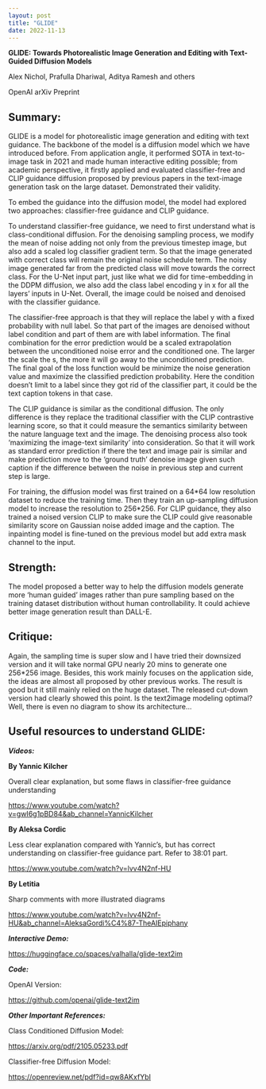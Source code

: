 ```yaml
---
layout: post
title: "GLIDE"
date: 2022-11-13
---
```


**GLIDE: Towards Photorealistic Image Generation and Editing with Text-Guided Diffusion Models**

Alex Nichol, Prafulla Dhariwal, Aditya Ramesh and others

OpenAI arXiv Preprint

## Summary:
GLIDE is a model for photorealistic image generation and editing with text guidance. The backbone of the model is a diffusion model which we have introduced before. From application angle, it performed SOTA in text-to-image task in 2021 and made human interactive editing possible; from academic perspective, it firstly applied and evaluated classifier-free and CLIP guidance diffusion proposed by previous papers in the text-image generation task on the large dataset. Demonstrated their validity.

To embed the guidance into the diffusion model, the model had explored two approaches: classifier-free guidance and CLIP guidance. 

To understand classifier-free guidance, we need to first understand what is class-conditional diffusion. For the denoising sampling process, we modify the mean of noise adding not only from the previous timestep image, but also add a scaled log classifier gradient term. So that the image generated with correct class will remain the original noise schedule term. The noisy image generated far from the predicted class will move towards the correct class. For the U-Net input part, just like what we did for time-embedding in the DDPM diffusion, we also add the class label encoding y in x for all the layers’ inputs in U-Net. Overall, the image could be noised and denoised with the classifier guidance.

The classifier-free approach is that they will replace the label y with a fixed probability with null label. So that part of the images are denoised without label condition and part of them are with label information. The final combination for the error prediction would be a scaled extrapolation between the unconditioned noise error and the conditioned one. The larger the scale the s, the more it will go away to the unconditioned prediction. The final goal of the loss function would be minimize the noise generation value and maximize the classified prediction probability. Here the condition doesn’t limit to a label since they got rid of the classifier part, it could be the text caption tokens in that case.  

The CLIP guidance is similar as the conditional diffusion. The only difference is they replace the traditional classifier with the CLIP contrastive learning score, so that it could measure the semantics similarity between the nature language text and the image. The denoising process also took ‘maximizing the image-text similarity’ into consideration. So that it will work as standard error prediction if there the text and image pair is similar and make prediction move to the ‘ground truth’ denoise image given such caption if the difference between the noise in previous step and current step is large.

For training, the diffusion model was first trained on a 64\*64 low resolution dataset to reduce the training time. Then they train an up-sampling diffusion model to increase the resolution to 256\*256. For CLIP guidance, they also trained a noised version CLIP to make sure the CLIP could give reasonable similarity score on Gaussian noise added image and the caption. The inpainting model is fine-tuned on the previous model but add extra mask channel to the input.

## Strength:
The model proposed a better way to help the diffusion models generate more ‘human guided’ images rather than pure sampling based on the training dataset distribution without human controllability. It could achieve better image generation result than DALL-E.

## Critique:
Again, the sampling time is super slow and I have tried their downsized version and it will take normal GPU nearly 20 mins to generate one 256\*256 image. Besides, this work mainly focuses on the application side, the ideas are almost all proposed by other previous works. The result is good but it still mainly relied on the huge dataset. The released cut-down version had clearly showed this point. Is the text2image modeling optimal? Well, there is even no diagram to show its architecture…

## Useful resources to understand GLIDE:

***Videos:***

**By Yannic Kilcher**

Overall clear explanation, but some flaws in classifier-free guidance understanding

<https://www.youtube.com/watch?v=gwI6g1pBD84&ab_channel=YannicKilcher>

**By Aleksa Cordic**

Less clear explanation compared with Yannic’s, but has correct understanding on classifier-free guidance part. Refer to 38:01 part.

<https://www.youtube.com/watch?v=lvv4N2nf-HU>

**By Letitia**

Sharp comments with more illustrated diagrams

<https://www.youtube.com/watch?v=lvv4N2nf-HU&ab_channel=AleksaGordi%C4%87-TheAIEpiphany>

***Interactive Demo:***

<https://huggingface.co/spaces/valhalla/glide-text2im>

***Code:***

OpenAI Version:

<https://github.com/openai/glide-text2im>

***Other Important References:***

Class Conditioned Diffusion Model:

<https://arxiv.org/pdf/2105.05233.pdf>

Classifier-free Diffusion Model:

<https://openreview.net/pdf?id=qw8AKxfYbI>
